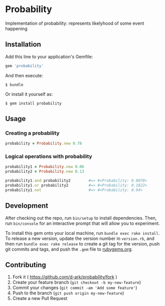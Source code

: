 # Probability

Implementation of probability: represents likelyhood of some event happening

## Installation

Add this line to your application's Gemfile:

```ruby
gem 'probability'
```

And then execute:

    $ bundle

Or install it yourself as:

    $ gem install probability

## Usage

### Creating a probability

```ruby
probability = Probability.new 0.78
```

### Logical operations with probability

```ruby
probability1 = Probability.new 0.06
probability2 = Probability.new 0.13

probability1.and probability2        #=> #<Probability: 0.0078>
probability1.or probability2         #=> #<Probability: 0.1822>
probability1.not                     #=> #<Probability: 0.94>
```


## Development

After checking out the repo, run `bin/setup` to install dependencies. Then, run `bin/console` for an interactive prompt that will allow you to experiment.

To install this gem onto your local machine, run `bundle exec rake install`. To release a new version, update the version number in `version.rb`, and then run `bundle exec rake release` to create a git tag for the version, push git commits and tags, and push the `.gem` file to [rubygems.org](https://rubygems.org).

## Contributing

1. Fork it ( https://github.com/d-ark/probability/fork )
2. Create your feature branch (`git checkout -b my-new-feature`)
3. Commit your changes (`git commit -am 'Add some feature'`)
4. Push to the branch (`git push origin my-new-feature`)
5. Create a new Pull Request
